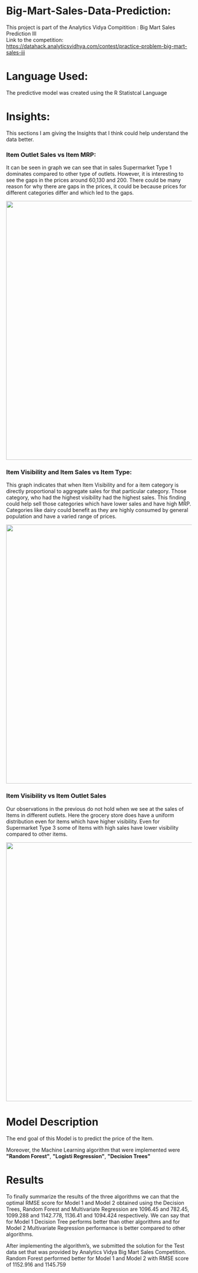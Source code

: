 # Big-Mart-Sales-Data-Prediction:

This project is part of the Analytics Vidya Compitition : Big Mart Sales Prediction III <br/>
Link to the competition: https://datahack.analyticsvidhya.com/contest/practice-problem-big-mart-sales-iii <br/>



# Language Used:
The predictive model was created using the R Statistcal Language <br/>


# Insights:

This sections I am giving the Insights that I think could help understand the data better. <br/>

### Item Outlet Sales vs Item MRP:

It can be seen in graph we can see that in sales Supermarket Type 1 dominates compared to other type of outlets. However, it is interesting to see the gaps in the prices around 60,130 and 200. There could be many reason for why there are gaps in the prices, it could be because prices for different categories differ and which led to the gaps.

<p align="center">
  <img src="https://user-images.githubusercontent.com/10596504/37639310-375edae2-2be7-11e8-95d6-ae4deaabf9e6.png" width="700"/>
</p>

### Item Visibility and Item Sales vs Item Type:

This graph indicates that when Item Visibility and for a item category is directly proportional to aggregate sales for that particular category. Those category, who had the highest visibility had the highest sales. This finding could help sell those categories which have lower sales and have high MRP. Categories like dairy could benefit as they are highly consumed by general population and have a varied range of prices.

<p align="center">
  <img src="https://user-images.githubusercontent.com/10596504/37639389-9cd9fa78-2be7-11e8-93b5-9e05faa35518.png" width="700"/>
</p>

### Item Visibility vs Item Outlet Sales

Our observations in the previous do not hold when we see at the sales of Items in different outlets. Here the grocery store does have a uniform distribution even for items which have higher visibility. Even for Supermarket Type 3 some of Items with high sales have lower visibility compared to other items.

<p align="center">
  <img src="https://user-images.githubusercontent.com/10596504/37639503-06464dd6-2be8-11e8-98f6-b4d74f4f2297.png" width="700"/>
</p>

# Model Description

The end goal of this Model is to predict the price of the Item. <br/>

Moreover, the Machine Learning algorithm that were implemented were **"Random Forest"**, **"Logisti Regression"**, **"Decision Trees"**


# Results

To finally summarize the results of the three algorithms we can that the optimal RMSE score for Model 1 and Model 2 obtained using the Decision Trees, Random Forest and Multivariate Regression are 1096.45 and 782.45, 1099.288 and 1142.778, 1136.41 and 1094.424 respectively. We can say that for Model 1 Decision Tree performs better than other algorithms and for Model 2 Multivariate Regression
performance is better compared to other algorithms. 

After implementing the algorithm’s, we submitted the solution for the Test data set that was provided by Analytics Vidya Big Mart Sales Competition. Random Forest performed better for Model 1 and Model 2 with RMSE score of 1152.916 and 1145.759
